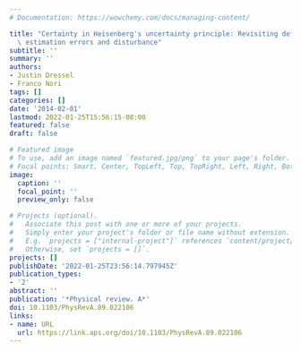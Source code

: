 ```yaml
---
# Documentation: https://wowchemy.com/docs/managing-content/

title: "Certainty in Heisenberg's uncertainty principle: Revisiting definitions for\
  \ estimation errors and disturbance"
subtitle: ''
summary: ''
authors:
- Justin Dressel
- Franco Nori
tags: []
categories: []
date: '2014-02-01'
lastmod: 2022-01-25T15:56:15-08:00
featured: false
draft: false

# Featured image
# To use, add an image named `featured.jpg/png` to your page's folder.
# Focal points: Smart, Center, TopLeft, Top, TopRight, Left, Right, BottomLeft, Bottom, BottomRight.
image:
  caption: ''
  focal_point: ''
  preview_only: false

# Projects (optional).
#   Associate this post with one or more of your projects.
#   Simply enter your project's folder or file name without extension.
#   E.g. `projects = ["internal-project"]` references `content/project/deep-learning/index.md`.
#   Otherwise, set `projects = []`.
projects: []
publishDate: '2022-01-25T23:56:14.797945Z'
publication_types:
- '2'
abstract: ''
publication: '*Physical review. A*'
doi: 10.1103/PhysRevA.89.022106
links:
- name: URL
  url: https://link.aps.org/doi/10.1103/PhysRevA.89.022106
---
```

